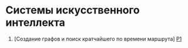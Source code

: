 # Системы искусственного интеллекта
1. [Создание графов и поиск кратчайшего по времени маршрута] [P1]

[P1]: <https://github.com/Georgii2003/AI_Systems/tree/main/Lab_1>

